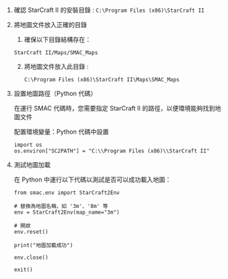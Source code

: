 #
1. 確認 StarCraft II 的安裝目錄 : `C:\Program Files (x86)\StarCraft II`
2. 將地圖文件放入正確的目錄
   1.  確保以下目錄結構存在：
      ```
      StarCraft II/Maps/SMAC_Maps
      ```
      
   2. 將地圖文件放入此目錄 :
      ```
      C:\Program Files (x86)\StarCraft II\Maps\SMAC_Maps
      ```
      
3. 設置地圖路徑（Python 代碼）

   在運行 SMAC 代碼時，您需要指定 StarCraft II 的路徑，以便環境能夠找到地圖文件

   配置環境變量：Python 代碼中設置
    ```
    import os
    os.environ["SC2PATH"] = "C:\\Program Files (x86)\\StarCraft II"
    ```
4. 測試地圖加載

   在 Python 中運行以下代碼以測試是否可以成功載入地圖：
   ```
   from smac.env import StarCraft2Env
   
   # 替換為地圖名稱，如 '3m'、'8m' 等
   env = StarCraft2Env(map_name="3m")

   # 開啟
   env.reset()
   
   print("地圖加載成功")
   
   env.close()
   ```
   ```
   exit()
   ```




